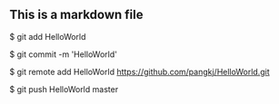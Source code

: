 
## This is a markdown file

$ git add HelloWorld

$ git commit -m 'HelloWorld'

$ git remote add HelloWorld https://github.com/pangkj/HelloWorld.git

$ git push HelloWorld master


